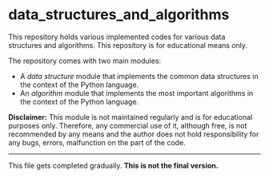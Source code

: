 # data_structures_and_algorithms
This repository holds various implemented codes for various data structures and algorithms. This repository is for
educational means only.

The repository comes with two main modules:

- A *data structure* module that implements the common data structures in the context of the Python language.
- An *algorithm* module that implements the most important algorithms in the context of the Python language.

**Disclaimer:** This module is not maintained regularly and is for educational purposes only.
Therefore, any commercial use of it, although free, is not recommended by any means and the author does not hold
responsibility for any bugs, errors, malfunction on the part of the code.

***

This file gets completed gradually. **This is not the final version.**